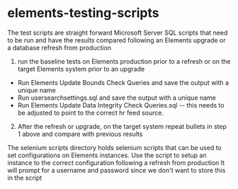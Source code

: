 # elements-testing-scripts
The test scripts are straight forward Microsoft Server SQL scripts that need to be run and have the results compared following an Elements upgrade or a database refresh from production
1. run the baseline tests on Elements production prior to a refresh or on the target Elements system prior to an upgrade
  * Run Elements Update Bounds Check Queries and save the output with a unique name
  * Run usersearchsettings.sql and save the output with a unique name 
  * Run Elements Update Data Integrity Check Queries.sql -- this needs to be adjusted to point to the correct hr feed source.
 
2. After the refresh or upgrade, on the target system repeat bullets in step 1 above and compare with previous results

The selenium scripts directory holds selenium scripts that can be used to set configurations on Elements instances.
Use the script to setup an instance to the correct configuration following a refresh from production
It will prompt for a username and password since we don't want to store this in the script
